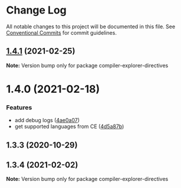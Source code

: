 # Change Log

All notable changes to this project will be documented in this file.
See [Conventional Commits](https://conventionalcommits.org) for commit guidelines.

## [1.4.1](https://github.com/dvirtz/reveal-compiler-explorer/compare/compiler-explorer-directives@1.4.0...compiler-explorer-directives@1.4.1) (2021-02-25)

**Note:** Version bump only for package compiler-explorer-directives





# 1.4.0 (2021-02-18)


### Features

* add debug logs ([4ae0a07](https://github.com/dvirtz/reveal-compiler-explorer/commit/4ae0a07691365cd6e114849051dad6bcdb155931))
* get supported languages from CE ([4d5a87b](https://github.com/dvirtz/reveal-compiler-explorer/commit/4d5a87b35ff44c71ace2c04d540ecdfa01d22528))



## 1.3.3 (2020-10-29)





## 1.3.4 (2021-02-02)

**Note:** Version bump only for package compiler-explorer-directives
